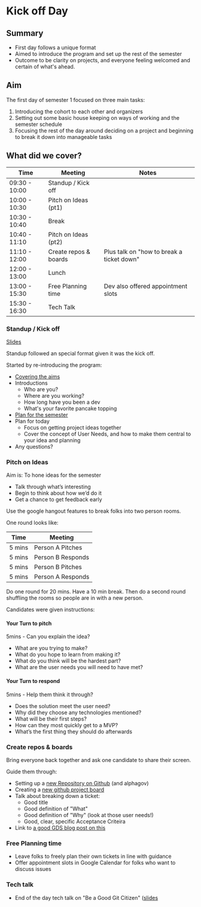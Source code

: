 # Kick off Day

## Summary

- First day follows a unique format
- Aimed to introduce the program and set up the rest of the semester
- Outcome to be clarity on projects, and everyone feeling welcomed and certain of what's ahead.

## Aim

The first day of semester 1 focused on three main tasks:

1. Introducing the cohort to each other and organizers
2. Setting out some basic house keeping on ways of working and the semester schedule
3. Focusing the rest of the day around deciding on a project and beginning to break it down into manageable tasks

## What did we cover?

| Time          | Meeting               | Notes                                     |
| ------------- | --------------------- | ----------------------------------------- |
| 09:30 - 10:00 | Standup / Kick off    |                                           |
| 10:00 - 10:30 | Pitch on Ideas (pt1)  |                                           |
| 10:30 - 10:40 | Break                 |                                           |
| 10:40 - 11:10 | Pitch on Ideas (pt2)  |                                           |
| 11:10 - 12:00 | Create repos & boards | Plus talk on "how to break a ticket down" |
| 12:00 - 13:00 | Lunch                 |                                           |
| 13:00 - 15:30 | Free Planning time    | Dev also offered appointment slots        |
| 15:30 - 16:30 | Tech Talk             |                                           |

### Standup / Kick off

[Slides](../../../2023-24--semester_1/presentations/2023-05-05%20-%20Day%201/001%20-%202023-05-05%20-%20Scope%20and%20Planning.pdf)

Standup followed an special format given it was the kick off.

Started by re-introducing the program:

- [Covering the aims]()
- Introductions
  - Who are you?
  - Where are you working?
  - How long have you been a dev
  - What's your favorite pancake topping
- [Plan for the semester](../semester_1.md)
- Plan for today
  - Focus on getting project ideas together
  - Cover the concept of User Needs, and how to make them central to your idea and planning
- Any questions?

### Pitch on Ideas

Aim is: To hone ideas for the semester

- Talk through what’s interesting
- Begin to think about how we’d do it
- Get a chance to get feedback early

Use the google hangout features to break folks into two person rooms.

One round looks like:

| Time   | Meeting           |
| ------ | ----------------- |
| 5 mins | Person A Pitches  |
| 5 mins | Person B Responds |
| 5 mins | Person B Pitches  |
| 5 mins | Person A Responds |

Do one round for 20 mins.
Have a 10 min break.
Then do a second round shuffling the rooms so people are in with a new person.

Candidates were given instructions:

#### Your Turn to pitch

5mins - Can you explain the idea?

- What are you trying to make?
- What do you hope to learn from making it?
- What do you think will be the hardest part?
- What are the user needs you will need to have met?

#### Your Turn to respond

5mins - Help them think it through?

- Does the solution meet the user need?
- Why did they choose any technologies mentioned?
- What will be their first steps?
- How can they most quickly get to a MVP?
- What’s the first thing they should do afterwards

### Create repos & boards

Bring everyone back together and ask one candidate to share their screen.

Guide them through:

- Setting up a [new Repository on Github](https://docs.github.com/en/get-started/quickstart/create-a-repo) (and alphagov)
- Creating a [new github project board](https://docs.github.com/en/issues/planning-and-tracking-with-projects/learning-about-projects/about-projects)
- Talk about breaking down a ticket:
  - Good title
  - Good definition of "What"
  - Good definition of "Why" (look at those user needs!)
  - Good, clear, specific Acceptance Criteira
- Link to [a good GDS blog post on this](https://technology.blog.gov.uk/2019/07/29/how-gov-uk-pay-used-behaviour-driven-development-to-improve-delivery-times/)

### Free Planning time

- Leave folks to freely plan their own tickets in line with guidance
- Offer appointment slots in Google Calendar for folks who want to discuss issues

### Tech talk

- End of the day tech talk on "Be a Good Git Citizen" ([slides](../../../2023-24--semester_1/presentations/2023-05-05%20-%20Day%201/002%20-%202023-05-05%20-%20Be%20a%20good%20Git%20Citizen.pdf)
